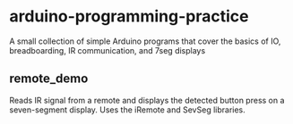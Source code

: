 # arduino-programming-practice
A small collection of simple Arduino programs that cover the basics of IO, breadboarding, IR communication, and 7seg displays

## remote_demo
Reads IR signal from a remote and displays the detected button press on a seven-segment display.
Uses the iRemote and SevSeg libraries.
